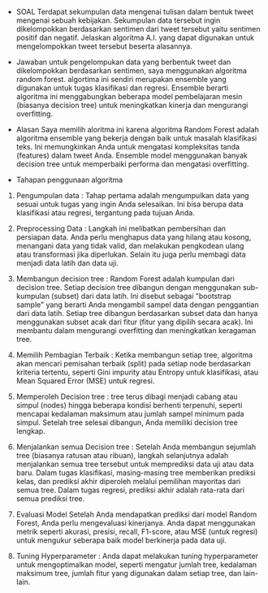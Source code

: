 - SOAL
Terdapat sekumpulan data mengenai tulisan dalam bentuk tweet mengenai sebuah kebijakan. Sekumpulan data tersebut ingin dikelompokkan berdasarkan sentimen dari tweet tersebut yaitu sentimen positif dan negatif. Jelaskan algoritma A.I. yang dapat digunakan untuk mengelompokkan tweet tersebut beserta alasannya.

- Jawaban 
untuk pengelompukan data yang berbentuk tweet dan dikelompokkan berdasarkan sentimen, saya menggunakan algoritma random forest. algortima ini sendiri merupakan ensemble yang digunakan untuk tugas klasifikasi dan regresi. Ensemble berarti algoritma ini menggabungkan beberapa model pembelajaran mesin (biasanya decision tree) untuk meningkatkan kinerja dan mengurangi overfitting. 

- Alasan 
 Saya memilih aloritma ini karena algoritma Random Forest adalah algoritma ensemble yang bekerja dengan baik untuk masalah klasifikasi teks. Ini memungkinkan Anda untuk mengatasi kompleksitas tanda (features) dalam tweet Anda. Ensemble model menggunakan banyak decision tree untuk memperbaiki performa dan mengatasi overfitting.

 - Tahapan penggunaan algoritma 
 
 1. Pengumpulan data : Tahap pertama adalah mengumpulkan data yang sesuai untuk tugas yang ingin Anda selesaikan. Ini bisa berupa data klasifikasi atau regresi, tergantung pada tujuan Anda.

 2. Preprocessing Data : Langkah ini melibatkan pembersihan dan persiapan data. Anda perlu menghapus data yang hilang atau kosong, menangani data yang tidak valid, dan melakukan pengkodean ulang atau transformasi jika diperlukan. Selain itu juga perlu membagi data menjadi data latih dan data uji.

 3. Membangun decision tree : Random Forest adalah kumpulan dari decision tree. Setiap decision tree dibangun dengan menggunakan sub-kumpulan (subset) dari data latih. Ini disebut sebagai "bootstrap sample" yang berarti Anda mengambil sampel data dengan penggantian dari data latih. Setiap tree dibangun berdasarkan subset data dan hanya menggunakan subset acak dari fitur (fitur yang dipilih secara acak). Ini membantu dalam mengurangi overfitting dan meningkatkan keragaman tree.

 4. Memilih Pembagian Terbaik : Ketika membangun setiap tree, algoritma akan mencari pemisahan terbaik (split) pada setiap node berdasarkan kriteria tertentu, seperti Gini impurity atau Entropy untuk klasifikasi, atau Mean Squared Error (MSE) untuk regresi.

 5. Memperoleh Decision tree : tree terus dibagi menjadi cabang atau simpul (nodes) hingga beberapa kondisi berhenti terpenuhi, seperti mencapai kedalaman maksimum atau jumlah sampel minimum pada simpul. Setelah tree selesai dibangun, Anda memiliki decision tree lengkap.

 6. Menjalankan semua Decision tree : Setelah Anda membangun sejumlah tree (biasanya ratusan atau ribuan), langkah selanjutnya adalah menjalankan semua tree tersebut untuk memprediksi data uji atau data baru. Dalam tugas klasifikasi, masing-masing tree memberikan prediksi kelas, dan prediksi akhir diperoleh melalui pemilihan mayoritas dari semua tree. Dalam tugas regresi, prediksi akhir adalah rata-rata dari semua prediksi tree.

 7. Evaluasi Model 
 Setelah Anda mendapatkan prediksi dari model Random Forest, Anda perlu mengevaluasi kinerjanya. Anda dapat menggunakan metrik seperti akurasi, presisi, recall, F1-score, atau MSE (untuk regresi) untuk mengukur seberapa baik model berkinerja pada data uji.

 8. Tuning Hyperparameter : Anda dapat melakukan tuning hyperparameter untuk mengoptimalkan model, seperti mengatur jumlah tree, kedalaman maksimum tree, jumlah fitur yang digunakan dalam setiap tree, dan lain-lain.
